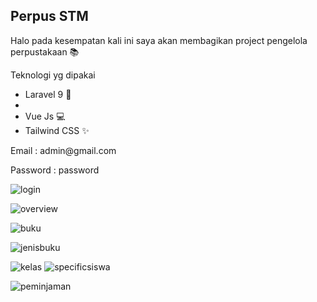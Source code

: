 ## Perpus STM

Halo pada kesempatan kali ini saya akan membagikan project pengelola perpustakaan 📚 
    
  Teknologi yg dipakai
  <ul>
            <li>Laravel 9 💾<li>
            <li>Vue Js 💻</li>
            <li>Tailwind CSS ✨</li>
    </ul>

<p>Email : admin@gmail.com</p>
<p>Password : password</p>

![login](https://user-images.githubusercontent.com/91861324/162628005-fcbf7f3f-d899-4637-81bb-6a96e028ffc3.png)

![overview](https://user-images.githubusercontent.com/91861324/162628086-0b4f6f30-5d57-42ca-b133-fd95a6b0a7fd.png)

![buku](https://user-images.githubusercontent.com/91861324/162628111-26a02e8f-f6c5-420f-86e4-a02f102c735b.png)

![jenisbuku](https://user-images.githubusercontent.com/91861324/162628170-e3332662-3617-4c4c-8ab2-577f825aae76.png)

![kelas](https://user-images.githubusercontent.com/91861324/162628178-eaad5b53-7215-4076-b4af-b054509445e1.png)
![specificsiswa](https://user-images.githubusercontent.com/91861324/162628188-7524e1d4-2ea7-49f6-aeaa-a0b78fb9fe1e.png)

![peminjaman](https://user-images.githubusercontent.com/91861324/162628203-172cfb35-10f6-433f-994b-677b473efb13.png)

